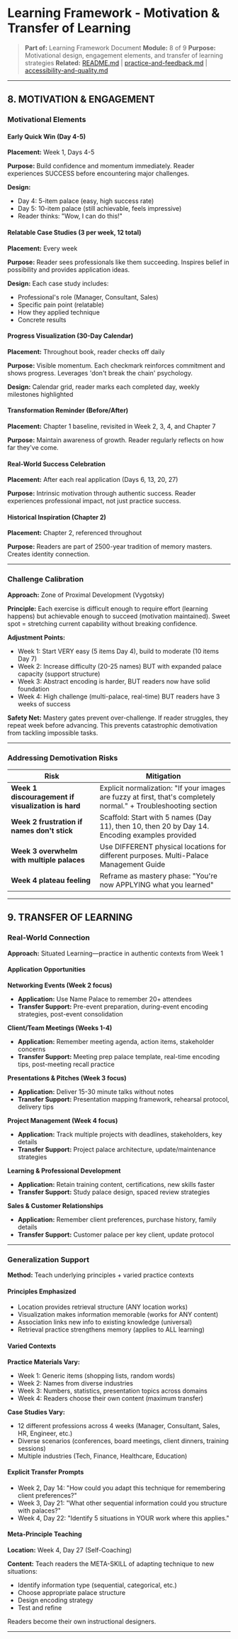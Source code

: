 # Learning Framework - Motivation & Transfer of Learning

> **Part of:** Learning Framework Document
> **Module:** 8 of 9
> **Purpose:** Motivational design, engagement elements, and transfer of learning strategies
> **Related:** [README.md](./README.md) | [practice-and-feedback.md](./practice-and-feedback.md) | [accessibility-and-quality.md](./accessibility-and-quality.md)

---

## 8. MOTIVATION & ENGAGEMENT

### Motivational Elements

#### Early Quick Win (Day 4-5)

**Placement:** Week 1, Days 4-5

**Purpose:** Build confidence and momentum immediately. Reader experiences SUCCESS before encountering major challenges.

**Design:**
- Day 4: 5-item palace (easy, high success rate)
- Day 5: 10-item palace (still achievable, feels impressive)
- Reader thinks: "Wow, I can do this!"

#### Relatable Case Studies (3 per week, 12 total)

**Placement:** Every week

**Purpose:** Reader sees professionals like them succeeding. Inspires belief in possibility and provides application ideas.

**Design:** Each case study includes:
- Professional's role (Manager, Consultant, Sales)
- Specific pain point (relatable)
- How they applied technique
- Concrete results

#### Progress Visualization (30-Day Calendar)

**Placement:** Throughout book, reader checks off daily

**Purpose:** Visible momentum. Each checkmark reinforces commitment and shows progress. Leverages 'don't break the chain' psychology.

**Design:** Calendar grid, reader marks each completed day, weekly milestones highlighted

#### Transformation Reminder (Before/After)

**Placement:** Chapter 1 baseline, revisited in Week 2, 3, 4, and Chapter 7

**Purpose:** Maintain awareness of growth. Reader regularly reflects on how far they've come.

#### Real-World Success Celebration

**Placement:** After each real application (Days 6, 13, 20, 27)

**Purpose:** Intrinsic motivation through authentic success. Reader experiences professional impact, not just practice success.

#### Historical Inspiration (Chapter 2)

**Placement:** Chapter 2, referenced throughout

**Purpose:** Readers are part of 2500-year tradition of memory masters. Creates identity connection.

---

### Challenge Calibration

**Approach:** Zone of Proximal Development (Vygotsky)

**Principle:** Each exercise is difficult enough to require effort (learning happens) but achievable enough to succeed (motivation maintained). Sweet spot = stretching current capability without breaking confidence.

**Adjustment Points:**
- Week 1: Start VERY easy (5 items Day 4), build to moderate (10 items Day 7)
- Week 2: Increase difficulty (20-25 names) BUT with expanded palace capacity (support structure)
- Week 3: Abstract encoding is harder, BUT readers now have solid foundation
- Week 4: High challenge (multi-palace, real-time) BUT readers have 3 weeks of success

**Safety Net:** Mastery gates prevent over-challenge. If reader struggles, they repeat week before advancing. This prevents catastrophic demotivation from tackling impossible tasks.

---

### Addressing Demotivation Risks

| Risk | Mitigation |
|------|------------|
| **Week 1 discouragement if visualization is hard** | Explicit normalization: "If your images are fuzzy at first, that's completely normal." + Troubleshooting section |
| **Week 2 frustration if names don't stick** | Scaffold: Start with 5 names (Day 11), then 10, then 20 by Day 14. Encoding examples provided |
| **Week 3 overwhelm with multiple palaces** | Use DIFFERENT physical locations for different purposes. Multi-Palace Management Guide |
| **Week 4 plateau feeling** | Reframe as mastery phase: "You're now APPLYING what you learned" |

---

## 9. TRANSFER OF LEARNING

### Real-World Connection

**Approach:** Situated Learning—practice in authentic contexts from Week 1

#### Application Opportunities

**Networking Events (Week 2 focus)**
- **Application:** Use Name Palace to remember 20+ attendees
- **Transfer Support:** Pre-event preparation, during-event encoding strategies, post-event consolidation

**Client/Team Meetings (Weeks 1-4)**
- **Application:** Remember meeting agenda, action items, stakeholder concerns
- **Transfer Support:** Meeting prep palace template, real-time encoding tips, post-meeting recall practice

**Presentations & Pitches (Week 3 focus)**
- **Application:** Deliver 15-30 minute talks without notes
- **Transfer Support:** Presentation mapping framework, rehearsal protocol, delivery tips

**Project Management (Week 4 focus)**
- **Application:** Track multiple projects with deadlines, stakeholders, key details
- **Transfer Support:** Project palace architecture, update/maintenance strategies

**Learning & Professional Development**
- **Application:** Retain training content, certifications, new skills faster
- **Transfer Support:** Study palace design, spaced review strategies

**Sales & Customer Relationships**
- **Application:** Remember client preferences, purchase history, family details
- **Transfer Support:** Customer palace per key client, update protocol

---

### Generalization Support

**Method:** Teach underlying principles + varied practice contexts

#### Principles Emphasized

- Location provides retrieval structure (ANY location works)
- Visualization makes information memorable (works for ANY content)
- Association links new info to existing knowledge (universal)
- Retrieval practice strengthens memory (applies to ALL learning)

#### Varied Contexts

**Practice Materials Vary:**
- Week 1: Generic items (shopping lists, random words)
- Week 2: Names from diverse industries
- Week 3: Numbers, statistics, presentation topics across domains
- Week 4: Readers choose their own content (maximum transfer)

**Case Studies Vary:**
- 12 different professions across 4 weeks (Manager, Consultant, Sales, HR, Engineer, etc.)
- Diverse scenarios (conferences, board meetings, client dinners, training sessions)
- Multiple industries (Tech, Finance, Healthcare, Education)

#### Explicit Transfer Prompts

- Week 2, Day 14: "How could you adapt this technique for remembering client preferences?"
- Week 3, Day 21: "What other sequential information could you structure with palaces?"
- Week 4, Day 22: "Identify 5 situations in YOUR work where this applies."

#### Meta-Principle Teaching

**Location:** Week 4, Day 27 (Self-Coaching)

**Content:** Teach readers the META-SKILL of adapting technique to new situations:
- Identify information type (sequential, categorical, etc.)
- Choose appropriate palace structure
- Design encoding strategy
- Test and refine

Readers become their own instructional designers.

---
